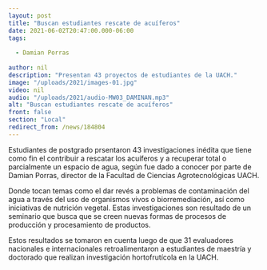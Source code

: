 ```yaml
---
layout: post
title: "Buscan estudiantes rescate de acuíferos"
date: 2021-06-02T20:47:00.000-06:00
tags:
  
  - Damian Porras
  
author: nil
description: "Presentan 43 proyectos de estudiantes de la UACH."
image: "/uploads/2021/images-01.jpg"
video: nil
audio: "/uploads/2021/audio-MW03_DAMINAN.mp3"
alt: "Buscan estudiantes rescate de acuíferos"
front: false
section: "Local"
redirect_from: /news/184804
---
```


Estudiantes de postgrado prsentaron 43 investigaciones  inédita que tiene como fin el contribuir  a rescatar los acuíferos y a recuperar total o parcialmente un espacio de agua, según fue dado a conocer por parte de Damian Porras, director de la Facultad de Ciencias Agrotecnológicas UACH.

Donde tocan temas como el dar revés a problemas de contaminación del agua a través del uso de organismos vivos o biorremediación, así como iniciativas de nutrición vegetal. Estas investigaciones son resultado de un seminario que busca que se creen nuevas formas de procesos de producción y procesamiento de productos.

Estos resultados se tomaron en cuenta luego de que 31 evaluadores nacionales e internacionales  retroalimentaron a estudiantes de maestría y doctorado que realizan investigación hortofrutícola en la UACH.
